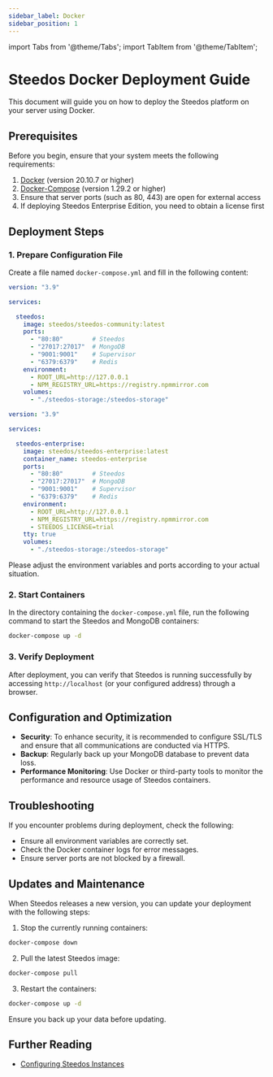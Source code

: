 ```yaml
---
sidebar_label: Docker
sidebar_position: 1
---
```


import Tabs from '@theme/Tabs';
import TabItem from '@theme/TabItem';

# Steedos Docker Deployment Guide

This document will guide you on how to deploy the Steedos platform on your server using Docker.

## Prerequisites

Before you begin, ensure that your system meets the following requirements:

1. [Docker](https://docs.docker.com/get-docker/) (version 20.10.7 or higher)
2. [Docker-Compose](https://docs.docker.com/compose/install/) (version 1.29.2 or higher)
3. Ensure that server ports (such as 80, 443) are open for external access
4. If deploying Steedos Enterprise Edition, you need to obtain a license first

## Deployment Steps

### 1. Prepare Configuration File

Create a file named `docker-compose.yml` and fill in the following content:

<Tabs queryString="current-edition">
<TabItem label="Community Edition" value="community_edition">

```yaml
version: "3.9"

services:

  steedos:
    image: steedos/steedos-community:latest
    ports:
      - "80:80"        # Steedos
      - "27017:27017"  # MongoDB
      - "9001:9001"    # Supervisor
      - "6379:6379"    # Redis
    environment:
      - ROOT_URL=http://127.0.0.1
      - NPM_REGISTRY_URL=https://registry.npmmirror.com
    volumes:
      - "./steedos-storage:/steedos-storage"

```

</TabItem>

<TabItem label="Enterprise Edition" value="enterprise_edition">

```yaml
version: "3.9"

services:

  steedos-enterprise:
    image: steedos/steedos-enterprise:latest
    container_name: steedos-enterprise
    ports:
      - "80:80"        # Steedos
      - "27017:27017"  # MongoDB
      - "9001:9001"    # Supervisor
      - "6379:6379"    # Redis
    environment:
      - ROOT_URL=http://127.0.0.1
      - NPM_REGISTRY_URL=https://registry.npmmirror.com
      - STEEDOS_LICENSE=trial
    tty: true
    volumes:
      - "./steedos-storage:/steedos-storage"
```

</TabItem>
</Tabs>

Please adjust the environment variables and ports according to your actual situation.

### 2. Start Containers

In the directory containing the `docker-compose.yml` file, run the following command to start the Steedos and MongoDB containers:

```bash
docker-compose up -d
```

### 3. Verify Deployment

After deployment, you can verify that Steedos is running successfully by accessing `http://localhost` (or your configured address) through a browser.

## Configuration and Optimization

- **Security**: To enhance security, it is recommended to configure SSL/TLS and ensure that all communications are conducted via HTTPS.
- **Backup**: Regularly back up your MongoDB database to prevent data loss.
- **Performance Monitoring**: Use Docker or third-party tools to monitor the performance and resource usage of Steedos containers.

## Troubleshooting

If you encounter problems during deployment, check the following:

- Ensure all environment variables are correctly set.
- Check the Docker container logs for error messages.
- Ensure server ports are not blocked by a firewall.

## Updates and Maintenance

When Steedos releases a new version, you can update your deployment with the following steps:

1. Stop the currently running containers:

```bash
docker-compose down
```

2. Pull the latest Steedos image:

```bash
docker-compose pull
```

3. Restart the containers:

```bash
docker-compose up -d
```

Ensure you back up your data before updating.

## Further Reading

* [Configuring Steedos Instances](/deploy/steedos-config)
